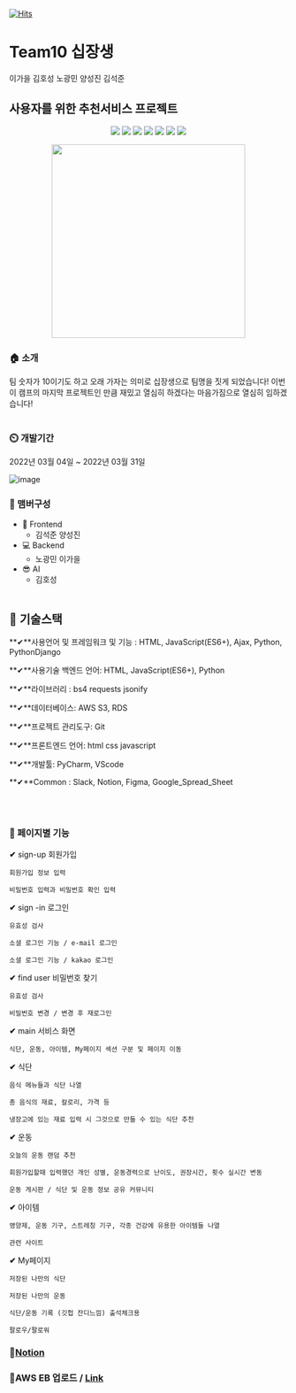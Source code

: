 [![Hits](https://hits.seeyoufarm.com/api/count/incr/badge.svg?url=https%3A%2F%2Fgithub.com%2Fseongolee%2F17team_netflix_clone&count_bg=%2349E3D8&title_bg=%23555555&icon=github.svg&icon_color=%23CFDD4F&title=hits&edge_flat=false)](https://hits.seeyoufarm.com)
 # Team10 십장생
이가을 김호성 노광민 양성진 김석준

## 사용자를 위한 추천서비스 프로젝트



<p align='center'>
    <img src="https://img.shields.io/badge/Html5-v5.2.3-pink?logo=Html5"/>
    <img src="https://img.shields.io/badge/CSS-Level 3-6db33f?logo=CSS"/>
    <img src="https://img.shields.io/badge/Javascript-ES6-blue?logo=Javascript"/>
    <img src="https://img.shields.io/badge/Python-v3.9.8-blue?logo=Python"/>
    <img src="https://img.shields.io/badge/PythonDjango-v4.1.0-purple?logo=Django"/>
    <img src="https://img.shields.io/badge/MySQL-v8.0.21-purple?logo=MySQL"/>
    <img src="https://img.shields.io/badge/AWS-^2.1.29-yellow?logo=AWS" />
</p>

<p align='center'>
  <img src="https://preview.clipartkorea.co.kr/2021/11/04/ti238a24010.jpg" weight=350px height=350px>
</p>


### 🏠 소개
팀 숫자가 10이기도 하고 오래 가자는 의미로 십장생으로 팀명을 짓게 되었습니다! 이번이 캠프의 마지막 프로젝트인 만큼 재밌고 열심히 하겠다는 마음가짐으로 열심히 임하겠습니다!
<br></br>

### ⏲️ 개발기간
2022년 03월 04일 ~ 2022년 03월 31일

![image](https://postfiles.pstatic.net/MjAyMjAzMDdfMjEz/MDAxNjQ2NjM4MjcxMzU3.SaJDGWwOlYWinSW6KTtPlfWYr6PEbyuh3a-8BzQ9uYMg.fVEBrV1EBnUzpfzBiWADq5MvAD8vMXwK4DPX8L5D_4sg.PNG.sh98022000/qwea.png?type=w580)



### **🧙 맴버구성**

- 💄 Frontend
    - 김석준 양성진
- 💻 Backend
    - 노광민 이가을
- 😎 AI
    - 김호성
<br></br>

## 🔧 기술스택

**✔**사용언어 및 프레임워크 및 기능 : HTML, JavaScript(ES6+), Ajax, Python, PythonDjango

**✔**사용기술 백엔드 언어: HTML, JavaScript(ES6+), Python

**✔**라이브러리 : bs4  requests jsonify 

**✔**데이터베이스: AWS S3, RDS

**✔**프로젝트 관리도구: Git

**✔**프론트엔드 언어: html css javascript

**✔**개발툴: PyCharm, VScode

**✔**Common : Slack, Notion, Figma, Google_Spread_Sheet

<!-- ### 📌 기술 선택 이유! - <a href="https://github.com/seongolee/17team_netflix_clone/wiki" >상세보기 - WIKI 이동</a> -->
<br></br>

### 📌 페이지별 기능

**✔** sign-up 회원가입
    
    회원가입 정보 입력
    
    비밀번호 입력과 비밀번호 확인 입력
    
**✔** sign -in 로그인

    유효성 검사
    
    소셜 로그인 기능 / e-mail 로그인
    
    소셜 로그인 기능 / kakao 로그인
 
**✔** find user 비밀번호 찾기

    유효성 검사

    비밀번호 변경 / 변경 후 재로그인

**✔** main 서비스 화면

    식단, 운동, 아이템, My페이지 섹션 구분 및 페이지 이동

    
**✔** 식단
    
    음식 메뉴들과 식단 나열
    
    총 음식의 재료, 칼로리, 가격 등
    
    냉장고에 있는 재료 입력 시 그것으로 만들 수 있는 식단 추천
    
**✔** 운동

    오늘의 운동 랜덤 추천
    
    회원가입할때 입력했던 개인 성별, 운동경력으로 난이도, 권장시간, 횟수 실시간 변동
    
    운동 게시판 / 식단 및 운동 정보 공유 커뮤니티
 
**✔** 아이템

    영양제, 운동 기구, 스트레칭 기구, 각종 건강에 유용한 아이템들 나열

    관련 사이트


**✔** My페이지

    저장된 나만의 식단

    저장된 나만의 운동

    식단/운동 기록 (깃헙 잔디느낌) 출석체크용

    팔로우/팔로워
    

### 📌[Notion](https://meowing-tile-53d.notion.site/Final-Project-10Team-c373c38ab10f47dc95cf7437ae24d0cc)

### 📌AWS EB 업로드 / [Link](https://rookieno.com/)
